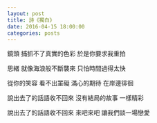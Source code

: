 ```yaml
---
layout: post
title: 詩《獨白》
date: 2016-04-15 18:00:00
categories: posts
---
```


鏡頭
捕抓不了真實的色彩
於是你要求我重拍

思緒
就像海浪般不斷襲來
只怕時間過得太快

從你的笑容
看不出罣礙
滿心的期待
在岸邊徘徊

說出去了的話語收不回來
沒有結局的故事
一樣精彩

說出去了的話語收不回來
來吧來吧
讓我們談一場戀愛
